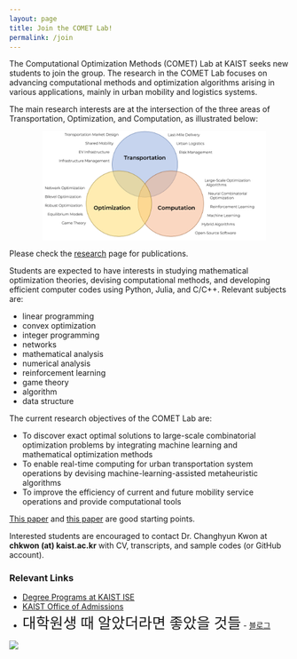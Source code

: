 ```yaml
---
layout: page
title: Join the COMET Lab!
permalink: /join
---
```


The Computational Optimization Methods (COMET) Lab at KAIST seeks new students to join the group. The research in the COMET Lab focuses on advancing computational methods and optimization algorithms arising in various applications, mainly in urban mobility and logistics systems. 

The main research interests are at the intersection of the three areas of Transportation, Optimization, and Computation, as illustrated below:

<figure>
	<center>
	<img src="/images/diagram.jpg" width="95%" align="center" hspace="20" alt="Changhyun Kwon 2021" style="max-width: 100%;"/>
	</center>
</figure>

Please check the [research](/research) page for publications.

Students are expected to have interests in studying mathematical optimization theories, devising computational methods, and developing efficient computer codes using Python, Julia, and C/C++.
Relevant subjects are:
- linear programming
- convex optimization
- integer programming
- networks
- mathematical analysis
- numerical analysis
- reinforcement learning
- game theory
- algorithm
- data structure

The current research objectives of the COMET Lab are:
- To discover exact optimal solutions to large-scale combinatorial optimization problems by integrating machine learning and mathematical optimization methods
- To enable real-time computing for urban transportation system operations by devising machine-learning-assisted metaheuristic algorithms 
- To improve the efficiency of current and future mobility service operations and provide computational tools

[This paper](https://arxiv.org/abs/2306.17283) and [this paper](https://arxiv.org/abs/2112.12545) are good starting points.

Interested students are encouraged to contact Dr. Changhyun Kwon at **chkwon (at) kaist.ac.kr** with CV, transcripts, and sample codes (or GitHub account).

<link rel="preconnect" href="https://fonts.googleapis.com">
<link rel="preconnect" href="https://fonts.gstatic.com" crossorigin>
<link href="https://fonts.googleapis.com/css2?family=Do+Hyeon&family=Prompt:wght@100&display=swap" rel="stylesheet">

### Relevant Links
- [Degree Programs at KAIST ISE](http://ise.kaist.ac.kr/0401)
- [KAIST Office of Admissions](https://admission.kaist.ac.kr)
- <span style="font-family: 'Do Hyeon'; font-size: 20pt;">대학원생 때 알았더라면 좋았을 것들</span> - <a href="https://gradschoolstory.chkwon.net" target="_blank">블로그</a>

<a href="https://book.naver.com/bookdb/review.nhn?bid=14820673" target="blank"><img src="https://image.yes24.com/goods/72231788/XL" width="150"></a>

<br><br>